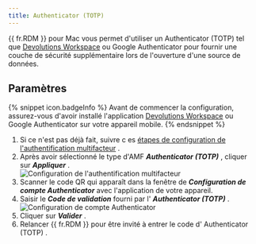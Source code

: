 ```yaml
---
title: Authenticator (TOTP)
---
```

{{ fr.RDM }} pour Mac vous permet d&apos;utiliser un Authenticator (TOTP) &#32; tel que [Devolutions Workspace](https://devolutions.net/fr/workspace/) ou Google Authenticator pour fournir une couche de sécurité supplémentaire lors de l&apos;ouverture d&apos;une source de données. 

## Paramètres 

{% snippet icon.badgeInfo %} 
Avant de commencer la configuration, assurez-vous d&apos;avoir installé l&apos;application [Devolutions Workspace](https://devolutions.net/fr/workspace/) ou Google Authenticator sur votre appareil mobile. 
{% endsnippet %}
 
1. Si ce n&apos;est pas déjà fait, suivre c es [étapes de configuration de l&apos;authentification multifacteur](/fr/rdm/mac/data-sources/multi-factor-authentication/) . 
1. Après avoir sélectionné le type d&apos;AMF ***Authenticator (TOTP)*** , cliquer sur ***Appliquer*** .  
![Configuration de l'authentification multifacteur](/img/fr/rdm/mac/clip4270.png) 
1. Scanner le code QR qui apparaît dans la fenêtre de ***Configuration de compte Authenticator*** avec l&apos;application de votre appareil. 
1. Saisir le ***Code de validation*** fourni par l&apos; ***Authenticator (TOTP)*** .  
![Configuration de compte Authenticator](/img/fr/rdm/mac/clip0190.png) 
1. Cliquer sur ***Valider*** . 
1. Relancer {{ fr.RDM }} &#32; pour être invité à entrer le code d&apos; Authenticator (TOTP) . 

